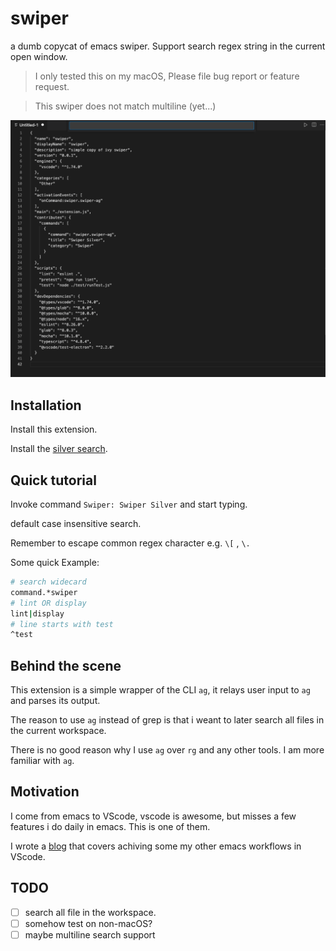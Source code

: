 # swiper

a dumb copycat of emacs swiper. Support search regex string in the current open window.

> I only tested this on my macOS, Please file bug report or feature request.

> This swiper does not match multiline (yet...)

![DEMO](./img/swiper-silver.gif)

## Installation

Install this extension.

Install the [silver search](https://github.com/ggreer/the_silver_searcher).

## Quick tutorial

Invoke command `Swiper: Swiper Silver` and start typing.

default case insensitive search.

Remember to escape common regex character e.g. `\[` , `\.`

Some quick Example:

```sh
# search widecard 
command.*swiper 
# lint OR display 
lint|display
# line starts with test 
^test
```

## Behind the scene

This extension is a simple wrapper of the CLI `ag`, it relays user input to `ag` and parses its output.

The reason to use `ag` instead of grep is that i weant to later search all files in the current workspace.

There is no good reason why I use `ag` over `rg` and any other tools. I am more familiar with `ag`.

## Motivation

I come from emacs to VScode, vscode is awesome, but misses a few features i do daily in emacs. This is one of them.

I wrote a [blog](https://medium.com/@wenhoujx/boot-productivity-with-vscode-tasks-c98fa0f8b567) that covers achiving some my other emacs workflows in VScode.

## TODO

- [ ] search all file in the workspace.  
- [ ] somehow test on non-macOS?
- [ ] maybe multiline search support
